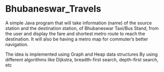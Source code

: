 # Bhubaneswar_Travels

A simple Java program that will take information (name) of the source station and the destination station, of Bhubaneswar Taxi/Bus Stand, from the user and display the fare and shortest metro route to reach the destination. It will also be having a metro map for commuter’s better navigation.

The idea is implemented using Graph and Heap data structures
By using different algorithms like Dijkstra, breadth-first search, depth-first search, etc
